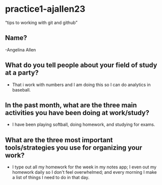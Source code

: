 # practice1-ajallen23
 “tips to working with git and github”
## Name?
-Angelina Allen 

## What do you tell people about your field of study at a party?
- That i work with numbers and I am doing this so I can do analytics in baseball. 

## In the past month, what are the three main activities you have been doing at work/study?
- I have been playing softball, doing homework, and studying for exams. 

## What are the three most important tools/strategies you use for organizing your work?
- I type out all my homework for the week in my notes app; I even out my homework daily so I don't feel overwhelmed; and every morning I make a list of things I need to do in that day. 
